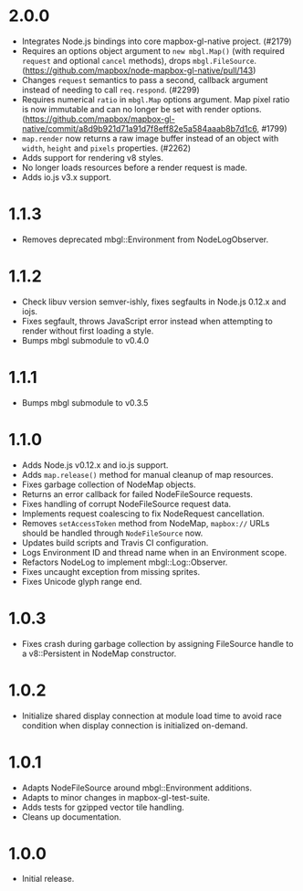 # 2.0.0

- Integrates Node.js bindings into core mapbox-gl-native project. (#2179)
- Requires an options object argument to `new mbgl.Map()`
  (with required `request` and optional `cancel` methods),
  drops `mbgl.FileSource`. (https://github.com/mapbox/node-mapbox-gl-native/pull/143)
- Changes `request` semantics to pass a second, callback argument instead
  of needing to call `req.respond`. (#2299)
- Requires numerical `ratio` in `mbgl.Map` options argument.
  Map pixel ratio is now immutable and can no longer be set with
  render options. (https://github.com/mapbox/mapbox-gl-native/commit/a8d9b921d71a91d7f8eff82e5a584aaab8b7d1c6, #1799)
- `map.render` now returns a raw image buffer instead of an object with 
  `width`, `height` and `pixels` properties. (#2262)
- Adds support for rendering v8 styles.
- No longer loads resources before a render request is made.
- Adds io.js v3.x support.

# 1.1.3

- Removes deprecated mbgl::Environment from NodeLogObserver.

# 1.1.2

- Check libuv version semver-ishly, fixes segfaults in Node.js 0.12.x
  and iojs.
- Fixes segfault, throws JavaScript error instead when attempting to 
  render without first loading a style.
- Bumps mbgl submodule to v0.4.0

# 1.1.1

- Bumps mbgl submodule to v0.3.5

# 1.1.0

- Adds Node.js v0.12.x and io.js support.
- Adds `map.release()` method for manual cleanup of map resources.
- Fixes garbage collection of NodeMap objects.
- Returns an error callback for failed NodeFileSource requests.
- Fixes handling of corrupt NodeFileSource request data.
- Implements request coalescing to fix NodeRequest cancellation.
- Removes `setAccessToken` method from NodeMap, `mapbox://` URLs
  should be handled through `NodeFileSource` now.
- Updates build scripts and Travis CI configuration.
- Logs Environment ID and thread name when in an Environment scope.
- Refactors NodeLog to implement mbgl::Log::Observer.
- Fixes uncaught exception from missing sprites.
- Fixes Unicode glyph range end.

# 1.0.3

- Fixes crash during garbage collection by assigning FileSource handle 
  to a v8::Persistent in NodeMap constructor.

# 1.0.2

- Initialize shared display connection at module load time to avoid 
  race condition when display connection is initialized on-demand.

# 1.0.1

- Adapts NodeFileSource around mbgl::Environment additions.
- Adapts to minor changes in mapbox-gl-test-suite.
- Adds tests for gzipped vector tile handling.
- Cleans up documentation.

# 1.0.0

- Initial release.
